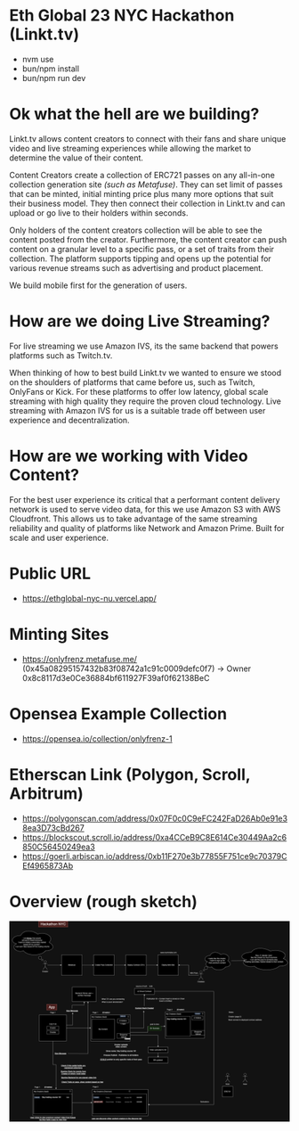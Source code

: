 # Eth Global 23 NYC Hackathon (Linkt.tv)

- nvm use
- bun/npm install
- bun/npm run dev

# Ok what the hell are we building?

Linkt.tv allows content creators to connect with their fans and share unique video and live streaming experiences while allowing the market to determine the value of their content.

Content Creators create a collection of ERC721 passes on any all-in-one collection generation site _(such as Metafuse)_. They can set limit of passes that can be minted, initial minting price plus many more options that suit their business model. They then connect their collection in Linkt.tv and can upload or go live to their holders within seconds.

Only holders of the content creators collection will be able to see the content posted from the creator. Furthermore, the content creator can push content on a granular level to a specific pass, or a set of traits from their collection. The platform supports tipping and opens up the potential for various revenue streams such as advertising and product placement.

We build mobile first for the generation of users.

# How are we doing Live Streaming?

For live streaming we use Amazon IVS, its the same backend that powers platforms such as Twitch.tv.

When thinking of how to best build Linkt.tv we wanted to ensure we stood on the shoulders of platforms that came before us, such as Twitch, OnlyFans or Kick. For these platforms to offer low latency, global scale streaming with high quality they require the proven cloud technology. Live streaming with Amazon IVS for us is a suitable trade off between user experience and decentralization.

# How are we working with Video Content?

For the best user experience its critical that a performant content delivery network is used to serve video data, for this we use Amazon S3 with AWS Cloudfront. This allows us to take advantage of the same streaming reliability and quality of platforms like Network and Amazon Prime. Built for scale and user experience.

# Public URL

- https://ethglobal-nyc-nu.vercel.app/

# Minting Sites

- https://onlyfrenz.metafuse.me/ (0x45a08295157432b83f08742a1c91c0009defc0f7) -> Owner 0x8c8117d3e0Ce36884bf611927F39af0f62138BeC

# Opensea Example Collection

- https://opensea.io/collection/onlyfrenz-1

# Etherscan Link (Polygon, Scroll, Arbitrum)

- https://polygonscan.com/address/0x07F0c0C9eFC242FaD26Ab0e91e38ea3D73cBd267
- https://blockscout.scroll.io/address/0xa4CCeB9C8E614Ce30449Aa2c6850C56450249ea3
- https://goerli.arbiscan.io/address/0xb11F270e3b77855F751ce9c70379CEf4965873Ab

# Overview (rough sketch)

![overview](/images/idea.png)
